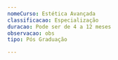 ```yaml
---
nomeCurso: Estética Avançada
classificacao: Especialização
duracao: Pode ser de 4 a 12 meses
observacao: obs
tipo: Pós Graduação

---
```


